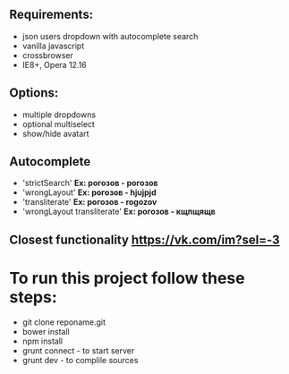 ## Requirements:
  - json users dropdown with autocomplete search
  - vanilla javascript
  - crossbrowser
  - IE8+, Opera 12.16

## Options:
  - multiple dropdowns
  - optional multiselect
  - show/hide avatart

## Autocomplete
  - 'strictSearch' **Ex: рогозов - рогозов**
  - 'wrongLayout' **Ex: рогозов - hjujpjd**
  - 'transliterate' **Ex: рогозов - rogozov**
  - 'wrongLayout transliterate' **Ex: рогозов - кщпщящв**

## Closest functionality https://vk.com/im?sel=-3

# To run this project follow these steps:
  - git clone reponame.git
  - bower install
  - npm install
  - grunt connect - to start server
  - grunt dev - to complile sources
